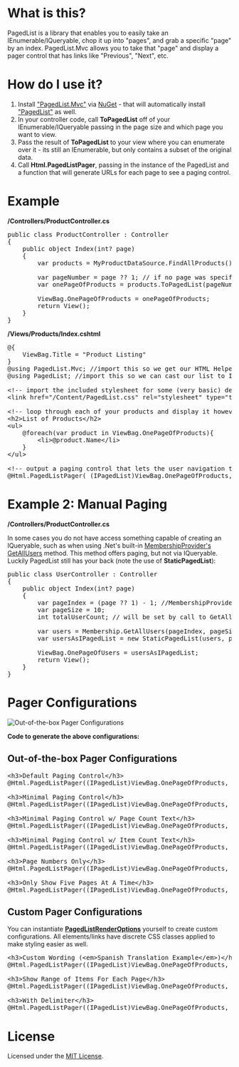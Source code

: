 # What is this?

PagedList is a library that enables you to easily take an IEnumerable/IQueryable, chop it up into "pages", and grab a specific "page" by an index. PagedList.Mvc allows you to take that "page" and display a pager control that has links like "Previous", "Next", etc.

# How do I use it?

1. Install ["PagedList.Mvc"](http://nuget.org/List/Packages/PagedList.Mvc) via [NuGet](http://nuget.org) - that will automatically install ["PagedList"](http://nuget.org/List/Packages/PagedList) as well.
2. In your controller code, call **ToPagedList** off of your IEnumerable/IQueryable passing in the page size and which page you want to view.
3. Pass the result of **ToPagedList** to your view where you can enumerate over it - its still an IEnumerable, but only contains a subset of the original data.
4. Call **Html.PagedListPager**, passing in the instance of the PagedList and a function that will generate URLs for each page to see a paging control.

# Example

**/Controllers/ProductController.cs**
<pre>
public class ProductController : Controller
{
	public object Index(int? page)
	{
		var products = MyProductDataSource.FindAllProducts(); //returns IQueryable&lt;Product&gt; representing an unknown number of products. a thousand maybe?

		var pageNumber = page ?? 1; // if no page was specified in the querystring, default to the first page (1)
		var onePageOfProducts = products.ToPagedList(pageNumber, 25); // will only contain 25 products max because of the pageSize
		
		ViewBag.OnePageOfProducts = onePageOfProducts;
		return View();
	}
}
</pre>

**/Views/Products/Index.cshtml**
<pre>
@{
	ViewBag.Title = "Product Listing"
}
@using PagedList.Mvc; //import this so we get our HTML Helper
@using PagedList; //import this so we can cast our list to IPagedList (only necessary because ViewBag is dynamic)

&lt;!-- import the included stylesheet for some (very basic) default styling --&gt;
&lt;link href="/Content/PagedList.css" rel="stylesheet" type="text/css" /&gt;

&lt;!-- loop through each of your products and display it however you want. we're just printing the name here --&gt;
&lt;h2&gt;List of Products&lt;/h2&gt;
&lt;ul&gt;
	@foreach(var product in ViewBag.OnePageOfProducts){
		&lt;li&gt;@product.Name&lt;/li&gt;
	}
&lt;/ul&gt;

&lt;!-- output a paging control that lets the user navigation to the previous page, next page, etc --&gt;
@Html.PagedListPager( (IPagedList)ViewBag.OnePageOfProducts, page => Url.Action("Index", new { page }) )
</pre>

# Example 2: Manual Paging

**/Controllers/ProductController.cs**

In some cases you do not have access something capable of creating an IQueryable, such as when using .Net's built-in [MembershipProvider's GetAllUsers](http://msdn.microsoft.com/en-us/library/system.web.security.membershipprovider.getallusers.aspx) method. This method offers paging, but not via IQueryable. Luckily PagedList still has your back (note the use of **StaticPagedList**):

<pre>
public class UserController : Controller
{
	public object Index(int? page)
	{
		var pageIndex = (page ?? 1) - 1; //MembershipProvider expects a 0 for the first page
		var pageSize = 10;
		int totalUserCount; // will be set by call to GetAllUsers due to _out_ paramter :-|

		var users = Membership.GetAllUsers(pageIndex, pageSize, out totalUserCount);
		var usersAsIPagedList = new StaticPagedList<MembershipUser>(users, pageIndex + 1, pageSize, totalUserCount);

		ViewBag.OnePageOfUsers = usersAsIPagedList;
		return View();
	}
}
</pre>

# Pager Configurations

![Out-of-the-box Pager Configurations](https://github.com/TroyGoode/PagedList/raw/master/misc/DefaultPagingControlStyles.png)

**Code to generate the above configurations:**

## Out-of-the-box Pager Configurations

<pre>
&lt;h3&gt;Default Paging Control&lt;/h3&gt;
@Html.PagedListPager((IPagedList)ViewBag.OnePageOfProducts, page =&gt; Url.Action("Index", new { page = page }))

&lt;h3&gt;Minimal Paging Control&lt;/h3&gt;
@Html.PagedListPager((IPagedList)ViewBag.OnePageOfProducts, page =&gt; Url.Action("Index", new { page = page }), PagedListRenderOptions.Minimal)

&lt;h3&gt;Minimal Paging Control w/ Page Count Text&lt;/h3&gt;
@Html.PagedListPager((IPagedList)ViewBag.OnePageOfProducts, page =&gt; Url.Action("Index", new { page = page }), PagedListRenderOptions.MinimalWithPageCountText)

&lt;h3&gt;Minimal Paging Control w/ Item Count Text&lt;/h3&gt;
@Html.PagedListPager((IPagedList)ViewBag.OnePageOfProducts, page =&gt; Url.Action("Index", new { page = page }), PagedListRenderOptions.MinimalWithItemCountText)

&lt;h3&gt;Page Numbers Only&lt;/h3&gt;
@Html.PagedListPager((IPagedList)ViewBag.OnePageOfProducts, page =&gt; Url.Action("Index", new { page = page }), PagedListRenderOptions.PageNumbersOnly)

&lt;h3&gt;Only Show Five Pages At A Time&lt;/h3&gt;
@Html.PagedListPager((IPagedList)ViewBag.OnePageOfProducts, page =&gt; Url.Action("Index", new { page = page }), PagedListRenderOptions.OnlyShowFivePagesAtATime)
</pre>

## Custom Pager Configurations

You can instantiate [**PagedListRenderOptions**](https://github.com/TroyGoode/PagedList/blob/master/src/PagedList.Mvc/PagedListRenderOptions.cs) yourself to create custom configurations. All elements/links have discrete CSS classes applied to make styling easier as well.

<pre>
&lt;h3&gt;Custom Wording (&lt;em&gt;Spanish Translation Example&lt;/em&gt;)&lt;/h3&gt;
@Html.PagedListPager((IPagedList)ViewBag.OnePageOfProducts, page =&gt; Url.Action("Index", new { page = page }), new PagedListRenderOptions { LinkToFirstPageFormat = "&lt;&lt; Primera", LinkToPreviousPageFormat = "&lt; Anterior", LinkToNextPageFormat = "Siguiente &gt;", LinkToLastPageFormat = "&Uacute;ltima &gt;&gt;" })

&lt;h3&gt;Show Range of Items For Each Page&lt;/h3&gt;
@Html.PagedListPager((IPagedList)ViewBag.OnePageOfProducts, page =&gt; Url.Action("Index", new { page = page }), new PagedListRenderOptions { FunctionToDisplayEachPageNumber = page =&gt; ((page - 1) * ViewBag.Names.PageSize + 1).ToString() + "-" + (((page - 1) * ViewBag.Names.PageSize) + ViewBag.Names.PageSize).ToString(), MaximumPageNumbersToDisplay = 5 })

&lt;h3&gt;With Delimiter&lt;/h3&gt;
@Html.PagedListPager((IPagedList)ViewBag.OnePageOfProducts, page =&gt; Url.Action("Index", new { page = page }), new PagedListRenderOptions { DelimiterBetweenPageNumbers = "|" })
</pre>

# License

Licensed under the [MIT License](http://www.opensource.org/licenses/mit-license.php).